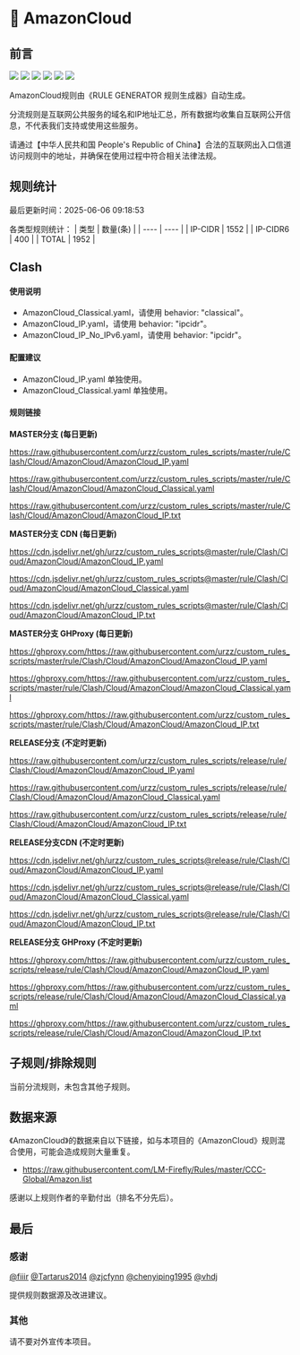 # 🧸 AmazonCloud

## 前言

![](https://shields.io/badge/-移除重复规则-ff69b4) ![](https://shields.io/badge/-DOMAIN与DOMAIN--SUFFIX合并-green) ![](https://shields.io/badge/-DOMAIN--SUFFIX间合并-critical) ![](https://shields.io/badge/-DOMAIN与DOMAIN--KEYWORD合并-9cf) ![](https://shields.io/badge/-DOMAIN--SUFFIX与DOMAIN--KEYWORD合并-blue) ![](https://shields.io/badge/-IP--CIDR(6)合并-blueviolet) 

AmazonCloud规则由《RULE GENERATOR 规则生成器》自动生成。

分流规则是互联网公共服务的域名和IP地址汇总，所有数据均收集自互联网公开信息，不代表我们支持或使用这些服务。

请通过【中华人民共和国 People's Republic of China】合法的互联网出入口信道访问规则中的地址，并确保在使用过程中符合相关法律法规。

## 规则统计

最后更新时间：2025-06-06 09:18:53

各类型规则统计：
| 类型 | 数量(条)  | 
| ---- | ----  |
| IP-CIDR | 1552  | 
| IP-CIDR6 | 400  | 
| TOTAL | 1952  | 


## Clash 

#### 使用说明
- AmazonCloud_Classical.yaml，请使用 behavior: "classical"。
- AmazonCloud_IP.yaml，请使用 behavior: "ipcidr"。
- AmazonCloud_IP_No_IPv6.yaml，请使用 behavior: "ipcidr"。

#### 配置建议
- AmazonCloud_IP.yaml 单独使用。
- AmazonCloud_Classical.yaml 单独使用。

#### 规则链接
**MASTER分支 (每日更新)**

https://raw.githubusercontent.com/urzz/custom_rules_scripts/master/rule/Clash/Cloud/AmazonCloud/AmazonCloud_IP.yaml

https://raw.githubusercontent.com/urzz/custom_rules_scripts/master/rule/Clash/Cloud/AmazonCloud/AmazonCloud_Classical.yaml

https://raw.githubusercontent.com/urzz/custom_rules_scripts/master/rule/Clash/Cloud/AmazonCloud/AmazonCloud_IP.txt

**MASTER分支 CDN (每日更新)**

https://cdn.jsdelivr.net/gh/urzz/custom_rules_scripts@master/rule/Clash/Cloud/AmazonCloud/AmazonCloud_IP.yaml

https://cdn.jsdelivr.net/gh/urzz/custom_rules_scripts@master/rule/Clash/Cloud/AmazonCloud/AmazonCloud_Classical.yaml

https://cdn.jsdelivr.net/gh/urzz/custom_rules_scripts@master/rule/Clash/Cloud/AmazonCloud/AmazonCloud_IP.txt

**MASTER分支 GHProxy (每日更新)**

https://ghproxy.com/https://raw.githubusercontent.com/urzz/custom_rules_scripts/master/rule/Clash/Cloud/AmazonCloud/AmazonCloud_IP.yaml

https://ghproxy.com/https://raw.githubusercontent.com/urzz/custom_rules_scripts/master/rule/Clash/Cloud/AmazonCloud/AmazonCloud_Classical.yaml

https://ghproxy.com/https://raw.githubusercontent.com/urzz/custom_rules_scripts/master/rule/Clash/Cloud/AmazonCloud/AmazonCloud_IP.txt

**RELEASE分支 (不定时更新)**

https://raw.githubusercontent.com/urzz/custom_rules_scripts/release/rule/Clash/Cloud/AmazonCloud/AmazonCloud_IP.yaml

https://raw.githubusercontent.com/urzz/custom_rules_scripts/release/rule/Clash/Cloud/AmazonCloud/AmazonCloud_Classical.yaml

https://raw.githubusercontent.com/urzz/custom_rules_scripts/release/rule/Clash/Cloud/AmazonCloud/AmazonCloud_IP.txt

**RELEASE分支CDN (不定时更新)**

https://cdn.jsdelivr.net/gh/urzz/custom_rules_scripts@release/rule/Clash/Cloud/AmazonCloud/AmazonCloud_IP.yaml

https://cdn.jsdelivr.net/gh/urzz/custom_rules_scripts@release/rule/Clash/Cloud/AmazonCloud/AmazonCloud_Classical.yaml

https://cdn.jsdelivr.net/gh/urzz/custom_rules_scripts@release/rule/Clash/Cloud/AmazonCloud/AmazonCloud_IP.txt

**RELEASE分支 GHProxy (不定时更新)**

https://ghproxy.com/https://raw.githubusercontent.com/urzz/custom_rules_scripts/release/rule/Clash/Cloud/AmazonCloud/AmazonCloud_IP.yaml

https://ghproxy.com/https://raw.githubusercontent.com/urzz/custom_rules_scripts/release/rule/Clash/Cloud/AmazonCloud/AmazonCloud_Classical.yaml

https://ghproxy.com/https://raw.githubusercontent.com/urzz/custom_rules_scripts/release/rule/Clash/Cloud/AmazonCloud/AmazonCloud_IP.txt

## 子规则/排除规则


当前分流规则，未包含其他子规则。

## 数据来源

《AmazonCloud》的数据来自以下链接，如与本项目的《AmazonCloud》规则混合使用，可能会造成规则大量重复。

- https://raw.githubusercontent.com/LM-Firefly/Rules/master/CCC-Global/Amazon.list


感谢以上规则作者的辛勤付出（排名不分先后）。

## 最后

### 感谢

[@fiiir](https://github.com/fiiir) [@Tartarus2014](https://github.com/Tartarus2014) [@zjcfynn](https://github.com/zjcfynn) [@chenyiping1995](https://github.com/chenyiping1995) [@vhdj](https://github.com/vhdj)

提供规则数据源及改进建议。

### 其他

请不要对外宣传本项目。